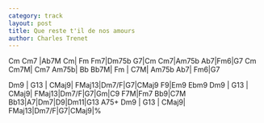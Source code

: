 ```yaml
---
category: track
layout: post
title: Que reste t'il de nos amours
author: Charles Trenet
---
```


<canvas class="chords"  markdown="0">Cm Cm7 |Ab7M Cm| Fm Fm7|Dm75b G7|Cm Cm7|Am75b Ab7|Fm6|G7
Cm Cm7M| Cm7 Am75b| Bb Bb7M| Fm | C7M| Am75b Ab7| Fm6|G7</canvas>

<canvas class="chords"  markdown="0">Dm9 | G13 | CMaj9| FMaj13|Dm7/F|G7|CMaj9 F9|Em9 Ebm9
Dm9 | G13 | CMaj9| FMaj13|Dm7/F|G7|Gm|C9
F7M|Fm7 Bb9|C7M Bb13|A7|Dm7|D9|Dm11|G13 A75+
Dm9 | G13 | CMaj9| FMaj13|Dm7/F|G7|CMaj9|%</canvas>






